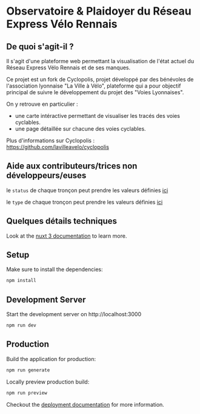 # Observatoire & Plaidoyer du Réseau Express Vélo Rennais

## De quoi s'agit-il ?
Il s'agit d'une plateforme web permettant la visualisation de l'état actuel du Réseau Express Vélo Rennais et de ses manques.

Ce projet est un fork de Cyclopolis, projet développé par des bénévoles de l'association lyonnaise "La Ville à Vélo", plateforme qui a pour objectif principal de suivre le développement du projet des "Voies Lyonnaises".

On y retrouve en particulier :
- une carte intéractive permettant de visualiser les tracés des voies cyclables.
- une page détaillée sur chacune des voies cyclables.

Plus d'informations sur Cyclopolis : https://github.com/lavilleavelo/cyclopolis

## Aide aux contributeurs/trices non développeurs/euses

le `status` de chaque tronçon peut prendre les valeurs définies [ici](types/index.ts#L13)

le `type` de chaque tronçon peut prendre les valeurs définies [ici](types/index.ts#L1)


## Quelques détails techniques
Look at the [nuxt 3 documentation](https://v3.nuxtjs.org) to learn more.

## Setup

Make sure to install the dependencies:

```bash
npm install
```

## Development Server

Start the development server on http://localhost:3000

```bash
npm run dev
```

## Production

Build the application for production:

```bash
npm run generate
```

Locally preview production build:

```bash
npm run preview
```

Checkout the [deployment documentation](https://v3.nuxtjs.org/guide/deploy/presets) for more information.
